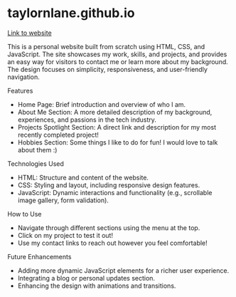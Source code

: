 # taylornlane.github.io
[Link to website](taylornlane.github.io)

This is a personal website built from scratch using HTML, CSS, and JavaScript. The site showcases my work, skills, and projects, and provides an easy way for visitors to contact me or learn more about my background. The design focuses on simplicity, responsiveness, and user-friendly navigation.

Features
- Home Page: Brief introduction and overview of who I am.
- About Me Section: A more detailed description of my background, experiences, and passions in the tech industry.
- Projects Spotlight Section: A direct link and description for my most recently completed project!
- Hobbies Section: Some things I like to do for fun! I would love to talk about them :)

Technologies Used
- HTML: Structure and content of the website.
- CSS: Styling and layout, including responsive design features.
- JavaScript: Dynamic interactions and functionality (e.g., scrollable image gallery, form validation).

How to Use
- Navigate through different sections using the menu at the top.
- Click on my project to test it out!
- Use my contact links to reach out however you feel comfortable!

Future Enhancements
- Adding more dynamic JavaScript elements for a richer user experience.
- Integrating a blog or personal updates section.
- Enhancing the design with animations and transitions.
